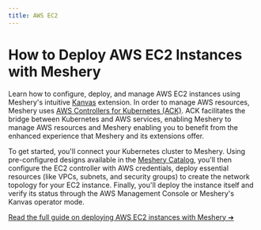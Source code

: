 ```yaml
---
title: AWS EC2
---
```


<h1> How to Deploy AWS EC2 Instances with Meshery</h1>
<p>
    Learn how to configure, deploy, and manage AWS EC2 instances using Meshery's intuitive <a href="/extensions/kanvas">Kanvas</a> extension. In order to manage AWS resources, Meshery uses <a href="https://aws.amazon.com/blogs/containers/aws-controllers-for-kubernetes-ack/">AWS Controllers for Kubernetes (ACK)</a>. ACK facilitates the bridge between Kubernetes and AWS services, enabling Meshery to manage AWS resources and Meshery enabling you to benefit from the enhanced experience that Meshery and its extensions offer.
</p>

<p>
    To get started, you'll connect your Kubernetes cluster to Meshery. Using pre-configured designs available in the <a href="https://cloud.layer5.io/catalog">Meshery Catalog</a>, you'll then configure the EC2 controller with AWS credentials, deploy essential resources (like VPCs, subnets, and security groups) to create the network topology for your EC2 instance. Finally, you'll deploy the instance itself and verify its status through the AWS Management Console or Meshery's Kanvas operator mode.
</p>

<p>
    <a href="/guides/tutorials/deploy-aws-ec2-instances-with-meshery">Read the full guide on deploying AWS EC2 instances with Meshery ➔</a>
</p>
